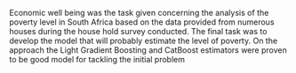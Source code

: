 Economic well being was the task given concerning the analysis of the poverty level in South Africa based on the data provided from numerous houses during the house hold survey conducted. The final task was to develop the model that will probably estimate the level of poverty. On the approach the Light Gradient Boosting and CatBoost estimators were proven to be good model for tackling the initial problem
